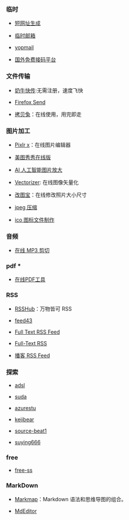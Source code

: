 ### 临时

- [短网址生成](https://www.blooo.top/dwz/)

- [临时邮箱](https://www.linshiyouxiang.net/)

- [yopmail](http://www.yopmail.com/zh/)

- [国外免费接码平台](http://www.coaadmin.cn/resource/foreign-free-code-receiving-platform.html)

### 文件传输

- [奶牛快传](https://cowtransfer.com/):无需注册，速度飞快

- [Firefox Send](https://send.firefox.com/)

- [拷贝兔](https://cp.anyknew.com/)：在线使用，用完即走

### 图片加工

- [Pixlr x](https://pixlr.com/x)：在线图片编辑器

- [美图秀秀在线版](http://xiuxiu.web.meitu.com/)

- [AI 人工智能图片放大](https://bigjpg.com/)

- [Vectorizer](https://www.vectorizer.io/):  在线图像矢量化

- [改图宝](http://www.gaitubao.com/)：在线修改照片大小尺寸

- [jpeg 压缩](https://compressjpeg.com/zh/)

- [ico 图标文件制作](http://www.atool.org/ico.php)

### 音频

- [在线 MP3 剪切](https://www.bearaudiotool.com/zh/)

### pdf *

- [在线PDF工具](https://tools.pdf24.org/zh/)

### RSS

- [RSSHub](https://docs.rsshub.app/)：万物皆可 RSS

- [feed43](https://feed43.com/)

- [Full Text RSS Feed](https://rss2full.feedocean.com/)

- [Full-Text RSS](https://fivefilters.org/content-only/)

- [播客 RSS Feed](https://getpodcast.xyz/)

### 探索

- [adsl](https://adsl.cloud/)

- [suda](https://suda.moe/)

- [azurestu](https://vip.600mbps.xyz/)

- [kejibear](https://kejibear.ml/)

- [source-beat1](https://source-beat1.com/)

- [suying666](https://suying666.net/)

### free

- [free-ss](https://free-ss.site/)

### MarkDown

- [Markmap](https://markmap.js.org/)：Markdown 语法和思维导图的组合。

- [MdEditor](http://www.mdeditor.com/)
